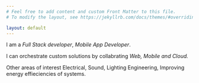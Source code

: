 ```yaml
---
# Feel free to add content and custom Front Matter to this file.
# To modify the layout, see https://jekyllrb.com/docs/themes/#overriding-theme-defaults

layout: default
---
```

I am a <em>Full Stack developer</em>, <em>Mobile App Developer</em>. 

I can orchestrate custom solutions by collabrating <em>Web, Mobile and Cloud.</em>


Other areas of interest Electrical, Sound, Lighting Engineering, Improving energy effieciencies of systems.
